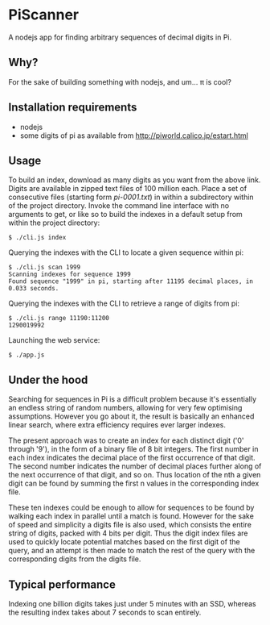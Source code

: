 # PiScanner

A nodejs app for finding arbitrary sequences of decimal digits in Pi.


## Why?

For the sake of building something with nodejs, and um... π is cool?

## Installation requirements

- nodejs
- some digits of pi as available from http://piworld.calico.jp/estart.html

## Usage

To build an index, download as many digits as you want from the above link.
Digits are available in zipped text files of 100 million each. Place a set of
consecutive files (starting form *pi-0001.txt*) in within a subdirectory within
of the project directory. Invoke the command line interface with no arguments to
get, or like so to build the indexes in a default setup from within the project
directory:

    $ ./cli.js index

Querying the indexes with the CLI to locate a given sequence within pi:

    $ ./cli.js scan 1999
    Scanning indexes for sequence 1999
    Found sequence "1999" in pi, starting after 11195 decimal places, in 0.033 seconds.


Querying the indexes with the CLI to retrieve a range of digits from pi:

    $ ./cli.js range 11190:11200
    1290019992

Launching the web service:

    $ ./app.js

## Under the hood

Searching for sequences in Pi is a difficult problem because it's essentially an
endless string of random numbers, allowing for very few optimising assumptions.
However you go about it, the result is basically an enhanced linear search,
where extra efficiency requires ever larger indexes.

The present approach was to create an index for each distinct digit
('0' through '9'), in the form of a binary file of 8 bit integers. The first
number in each index indicates the decimal place of the first occurrence of that
digit. The second number indicates the number of decimal places further along of
the next occurrence of that digit, and so on. Thus location of the nth a given
digit can be found by summing the first n values in the corresponding index
file.

These ten indexes could be enough to allow for sequences to be found by walking
each index in parallel until a match is found. However for the sake of speed and
simplicity a digits file is also used, which consists the entire string of
digits, packed with 4 bits per digit. Thus the digit index files are used to
quickly locate potential matches based on the first digit of the query, and an
attempt is then made to match the rest of the query with the corresponding
digits from the digits file.

## Typical performance

Indexing one billion digits takes just under 5 minutes with an SSD,
whereas the resulting index takes about 7 seconds to scan entirely.

